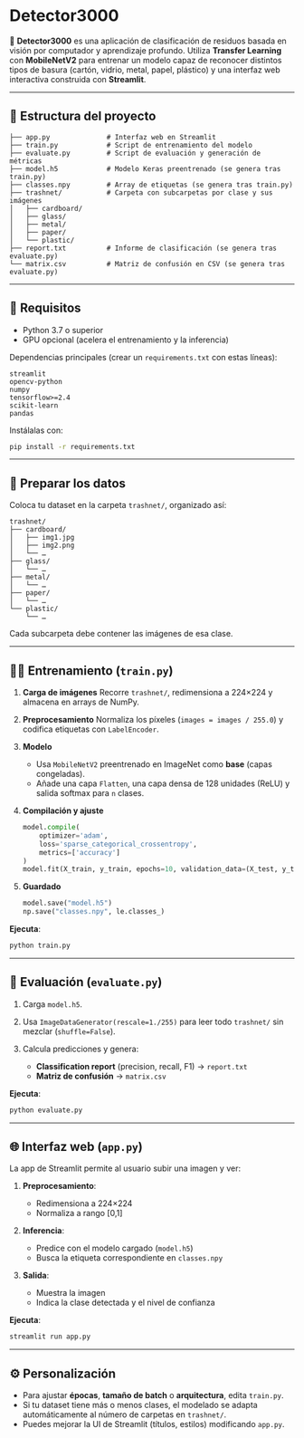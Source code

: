 # Detector3000

🌿 **Detector3000** es una aplicación de clasificación de residuos basada en visión por computador y aprendizaje profundo. Utiliza **Transfer Learning** con **MobileNetV2** para entrenar un modelo capaz de reconocer distintos tipos de basura (cartón, vidrio, metal, papel, plástico) y una interfaz web interactiva construida con **Streamlit**.

---

## 📂 Estructura del proyecto

```
├── app.py              # Interfaz web en Streamlit
├── train.py            # Script de entrenamiento del modelo
├── evaluate.py         # Script de evaluación y generación de métricas
├── model.h5            # Modelo Keras preentrenado (se genera tras train.py)
├── classes.npy         # Array de etiquetas (se genera tras train.py)
├── trashnet/           # Carpeta con subcarpetas por clase y sus imágenes
│   ├── cardboard/
│   ├── glass/
│   ├── metal/
│   ├── paper/
│   └── plastic/
├── report.txt          # Informe de clasificación (se genera tras evaluate.py)
└── matrix.csv          # Matriz de confusión en CSV (se genera tras evaluate.py)
```

---

## 🚀 Requisitos

* Python 3.7 o superior
* GPU opcional (acelera el entrenamiento y la inferencia)

Dependencias principales (crear un `requirements.txt` con estas líneas):

```
streamlit
opencv-python
numpy
tensorflow>=2.4
scikit-learn
pandas
```

Instálalas con:

```bash
pip install -r requirements.txt
```

---

## 💾 Preparar los datos

Coloca tu dataset en la carpeta `trashnet/`, organizado así:

```
trashnet/
├── cardboard/
│   ├── img1.jpg
│   ├── img2.png
│   └── …
├── glass/
│   └── …
├── metal/
│   └── …
├── paper/
│   └── …
└── plastic/
    └── …
```

Cada subcarpeta debe contener las imágenes de esa clase.

---

## 🏋️‍♂️ Entrenamiento (`train.py`)

1. **Carga de imágenes**
   Recorre `trashnet/`, redimensiona a 224×224 y almacena en arrays de NumPy.

2. **Preprocesamiento**
   Normaliza los píxeles (`images = images / 255.0`) y codifica etiquetas con `LabelEncoder`.

3. **Modelo**

   * Usa `MobileNetV2` preentrenado en ImageNet como **base** (capas congeladas).
   * Añade una capa `Flatten`, una capa densa de 128 unidades (ReLU) y salida softmax para `n` clases.

4. **Compilación y ajuste**

   ```python
   model.compile(
       optimizer='adam',
       loss='sparse_categorical_crossentropy',
       metrics=['accuracy']
   )
   model.fit(X_train, y_train, epochs=10, validation_data=(X_test, y_test))
   ```

5. **Guardado**

   ```python
   model.save("model.h5")
   np.save("classes.npy", le.classes_)
   ```

**Ejecuta**:

```bash
python train.py
```

---

## 🧪 Evaluación (`evaluate.py`)

1. Carga `model.h5`.
2. Usa `ImageDataGenerator(rescale=1./255)` para leer todo `trashnet/` sin mezclar (`shuffle=False`).
3. Calcula predicciones y genera:

   * **Classification report** (precision, recall, F1) → `report.txt`
   * **Matriz de confusión** → `matrix.csv`

**Ejecuta**:

```bash
python evaluate.py
```

---

## 🌐 Interfaz web (`app.py`)

La app de Streamlit permite al usuario subir una imagen y ver:

1. **Preprocesamiento**:

   * Redimensiona a 224×224
   * Normaliza a rango \[0,1]

2. **Inferencia**:

   * Predice con el modelo cargado (`model.h5`)
   * Busca la etiqueta correspondiente en `classes.npy`

3. **Salida**:

   * Muestra la imagen
   * Indica la clase detectada y el nivel de confianza

**Ejecuta**:

```bash
streamlit run app.py
```

---

## ⚙️ Personalización

* Para ajustar **épocas**, **tamaño de batch** o **arquitectura**, edita `train.py`.
* Si tu dataset tiene más o menos clases, el modelado se adapta automáticamente al número de carpetas en `trashnet/`.
* Puedes mejorar la UI de Streamlit (títulos, estilos) modificando `app.py`.
